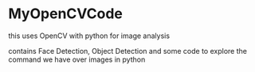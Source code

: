 # MyOpenCVCode 

this uses OpenCV with python for image analysis

contains Face Detection, Object Detection and some code to explore the command we have over images in python
